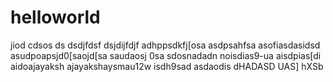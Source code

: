 # helloworld
jiod cdsos ds
dsdjfdsf
dsjdijfdjf
adhppsdkfj[osa
asdpsahfsa asofiasdasidsd
asudpoapsjd0[saojd[sa
saudaosj 0sa
sdosnadadn  noisdias9-ua
aisdpias[di
aidoajayaksh
ajayakshaysmau12w
isdh9sad
asdaodis
dHADASD UAS]
hXSb

